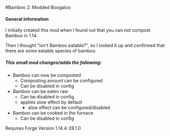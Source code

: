 #Bamboo 2: Modded Boogaloo

#### General information
I initially created this mod when I found out that you can not compost Bamboo in 1.14. 

Then I thought "Isn't Bamboo eatable?", so I looked it up and confirmed that there are *some* eatable species of bamboo.

##### This small mod changes/adds the following:
 * Bamboo can now be composted
    * Composting amount can be configured
    * Can be disabled in config
 * Bamboo can be eaten raw
    * Can be disabled in config
    * applies slow effect by default
        * slow effect can be configured/disabled
 * Bamboo can be cooked in the furnace
    * Can be disabled in config
    
Requires Forge Version 1.14.4-28.1.0 